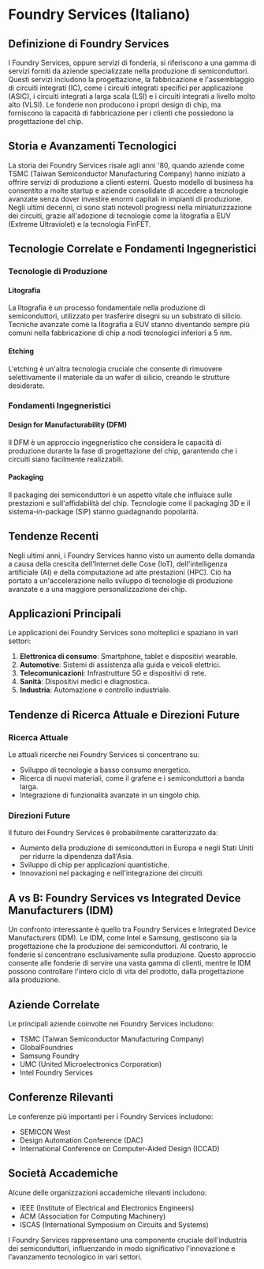 # Foundry Services (Italiano)

## Definizione di Foundry Services

I Foundry Services, oppure servizi di fonderia, si riferiscono a una gamma di servizi forniti da aziende specializzate nella produzione di semiconduttori. Questi servizi includono la progettazione, la fabbricazione e l'assemblaggio di circuiti integrati (IC), come i circuiti integrati specifici per applicazione (ASIC), i circuiti integrati a larga scala (LSI) e i circuiti integrati a livello molto alto (VLSI). Le fonderie non producono i propri design di chip, ma forniscono la capacità di fabbricazione per i clienti che possiedono la progettazione del chip.

## Storia e Avanzamenti Tecnologici

La storia dei Foundry Services risale agli anni '80, quando aziende come TSMC (Taiwan Semiconductor Manufacturing Company) hanno iniziato a offrire servizi di produzione a clienti esterni. Questo modello di business ha consentito a molte startup e aziende consolidate di accedere a tecnologie avanzate senza dover investire enormi capitali in impianti di produzione. Negli ultimi decenni, ci sono stati notevoli progressi nella miniaturizzazione dei circuiti, grazie all'adozione di tecnologie come la litografia a EUV (Extreme Ultraviolet) e la tecnologia FinFET.

## Tecnologie Correlate e Fondamenti Ingegneristici

### Tecnologie di Produzione

#### Litografia

La litografia è un processo fondamentale nella produzione di semiconduttori, utilizzato per trasferire disegni su un substrato di silicio. Tecniche avanzate come la litografia a EUV stanno diventando sempre più comuni nella fabbricazione di chip a nodi tecnologici inferiori a 5 nm.

#### Etching

L'etching è un'altra tecnologia cruciale che consente di rimuovere selettivamente il materiale da un wafer di silicio, creando le strutture desiderate.

### Fondamenti Ingegneristici

#### Design for Manufacturability (DFM)

Il DFM è un approccio ingegneristico che considera le capacità di produzione durante la fase di progettazione del chip, garantendo che i circuiti siano facilmente realizzabili.

#### Packaging

Il packaging dei semiconduttori è un aspetto vitale che influisce sulle prestazioni e sull'affidabilità del chip. Tecnologie come il packaging 3D e il sistema-in-package (SiP) stanno guadagnando popolarità.

## Tendenze Recenti

Negli ultimi anni, i Foundry Services hanno visto un aumento della domanda a causa della crescita dell'Internet delle Cose (IoT), dell'intelligenza artificiale (AI) e della computazione ad alte prestazioni (HPC). Ciò ha portato a un'accelerazione nello sviluppo di tecnologie di produzione avanzate e a una maggiore personalizzazione dei chip.

## Applicazioni Principali

Le applicazioni dei Foundry Services sono molteplici e spaziano in vari settori:

1. **Elettronica di consumo**: Smartphone, tablet e dispositivi wearable.
2. **Automotive**: Sistemi di assistenza alla guida e veicoli elettrici.
3. **Telecomunicazioni**: Infrastrutture 5G e dispositivi di rete.
4. **Sanità**: Dispositivi medici e diagnostica.
5. **Industria**: Automazione e controllo industriale.

## Tendenze di Ricerca Attuale e Direzioni Future

### Ricerca Attuale

Le attuali ricerche nei Foundry Services si concentrano su:

- Sviluppo di tecnologie a basso consumo energetico.
- Ricerca di nuovi materiali, come il grafene e i semiconduttori a banda larga.
- Integrazione di funzionalità avanzate in un singolo chip.

### Direzioni Future

Il futuro dei Foundry Services è probabilmente caratterizzato da:

- Aumento della produzione di semiconduttori in Europa e negli Stati Uniti per ridurre la dipendenza dall'Asia.
- Sviluppo di chip per applicazioni quantistiche.
- Innovazioni nel packaging e nell'integrazione dei circuiti.

## A vs B: Foundry Services vs Integrated Device Manufacturers (IDM)

Un confronto interessante è quello tra Foundry Services e Integrated Device Manufacturers (IDM). Le IDM, come Intel e Samsung, gestiscono sia la progettazione che la produzione dei semiconduttori. Al contrario, le fonderie si concentrano esclusivamente sulla produzione. Questo approccio consente alle fonderie di servire una vasta gamma di clienti, mentre le IDM possono controllare l'intero ciclo di vita del prodotto, dalla progettazione alla produzione.

## Aziende Correlate

Le principali aziende coinvolte nei Foundry Services includono:

- TSMC (Taiwan Semiconductor Manufacturing Company)
- GlobalFoundries
- Samsung Foundry
- UMC (United Microelectronics Corporation)
- Intel Foundry Services

## Conferenze Rilevanti

Le conferenze più importanti per i Foundry Services includono:

- SEMICON West
- Design Automation Conference (DAC)
- International Conference on Computer-Aided Design (ICCAD)

## Società Accademiche

Alcune delle organizzazioni accademiche rilevanti includono:

- IEEE (Institute of Electrical and Electronics Engineers)
- ACM (Association for Computing Machinery)
- ISCAS (International Symposium on Circuits and Systems)

I Foundry Services rappresentano una componente cruciale dell'industria dei semiconduttori, influenzando in modo significativo l'innovazione e l'avanzamento tecnologico in vari settori.